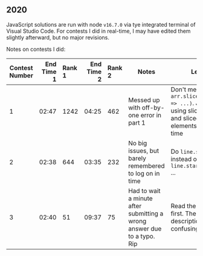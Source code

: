 ## 2020

JavaScript solutions are run with node `v16.7.0` via tye integrated terminal of Visual Studio Code.
For contests I did in real-time, I may have edited them slightly afterward, but no major revisions.

Notes on contests I did:

| Contest Number | End Time 1 | Rank 1 | End Time 2 | Rank 2 | Notes                                                                   | Learned                                                                                                                        |
| -------------- | ---------: | :----- | ---------: | :----- | ----------------------------------------------------------------------- | ------------------------------------------------------------------------------------------------------------------------------ |
| 1              |      02:47 | 1242   |      04:25 | 462    | Messed up with off-by-one error in part 1                               | Don't mess with `arr.slice().map((e,i) => ...)`. Just avoid using sliced indices and sliced elements elements at the same time |
| 2              |      02:38 | 644    |      03:35 | 232    | No big issues, but barely remembered to log on in time                  | Do `line.split(" ")` instead of `line.startsWith(...)` ...                                                                     |
| 3              |      02:40 | 51     |      09:37 | 75     | Had to wait a minute after submitting a wrong answer due to a typo. Rip | Read the examples first. The problem description was a bit confusing                                                           |
